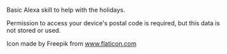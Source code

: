 Basic Alexa skill to help with the holidays.

Permission to access your device's postal code is required, but this data is not stored or used. 

Icon made by Freepik from www.flaticon.com 
